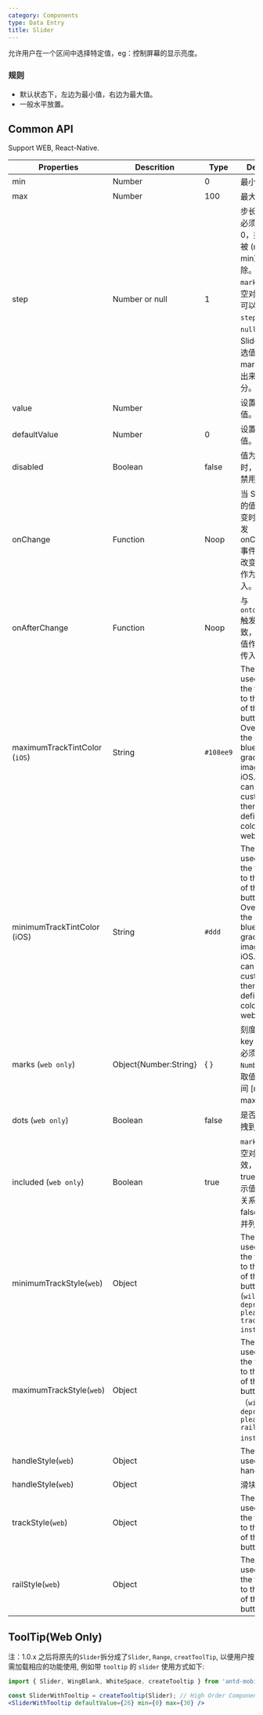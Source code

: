 ```yaml
---
category: Components
type: Data Entry
title: Slider
---
```



允许用户在一个区间中选择特定值，eg：控制屏幕的显示亮度。


### 规则
- 默认状态下，左边为最小值，右边为最大值。
- 一般水平放置。


## Common API

Support WEB, React-Native.

Properties | Descrition | Type | Default
-----------|------------|------|--------
| min    |  Number     | 0     | 最小值 |
| max    |  Number     | 100    | 最大值 |
| step    |  Number or null     | 1    | 步长，取值必须大于 0，并且可被 (max - min) 整除。当 `marks` 不为空对象时，可以设置 `step` 为 `null`，此时 Slider 的可选值仅有 marks 标出来的部分。 |
| value    |  Number  |     | 设置当前取值。 |
| defaultValue    |  Number   | 0     | 设置初始取值。|
| disabled    |  Boolean     | false    | 值为 `true` 时，滑块为禁用状态 |
| onChange    |  Function     | Noop    | 当 Slider 的值发生改变时，会触发 onChange 事件，并把改变后的值作为参数传入。 |
| onAfterChange    |  Function     | Noop    | 与 `ontouchend` 触发时机一致，把当前值作为参数传入。 |
| maximumTrackTintColor (`iOS`)   |  String     | `#108ee9`    | The color used for the track to the right of the button. Overrides the default blue gradient image on iOS. ( Also can custom theme to define color in web) |
| minimumTrackTintColor (iOS)   |  String     | `#ddd`    | The color used for the track to the left of the button. Overrides the default blue gradient image on iOS. ( Also can custom theme to define color in web) |
| marks (`web only`)     |  Object{Number:String}     | { }    | 刻度标记，key 的类型必须为 `Number` 且取值在闭区间 [min, max] 内 |
| dots (`web only`)     |  Boolean     | false    | 是否只能拖拽到刻度上 |
| included (`web only`)    |  Boolean     | true    | `marks` 不为空对象时有效，值为 true 时表示值为包含关系，false 表示并列 |
| minimumTrackStyle(`web`)    |  Object     |   | The style used for the track to the left of the button.(`will be deprecate, please use trackStyle instead`)|
| maximumTrackStyle(`web`)    |  Object     |    | The style used for the track to the right of the button.（`will be deprecate, please use railStyle instead`）  |
| handleStyle(`web`)    |  Object     |    | The style used for handle.  |
| handleStyle(`web`)    |  Object    |    | 滑块的样式  |
| trackStyle(`web`)    | Object     |    | The style used for the track to the left of the button. |
| railStyle(`web`)    |  Object     |   | The style used for the track to the right of the button. |

## ToolTip(Web Only)

注：1.0.x 之后将原先的`Slider`拆分成了`Slider`, `Range`, `creatToolTip`, 以便用户按需加载相应的功能使用, 例如带 `tooltip` 的 `slider` 使用方式如下:

````jsx
import { Slider, WingBlank, WhiteSpace, createTooltip } from 'antd-mobile';

const SliderWithTooltip = createTooltip(Slider); // High Order Component
<SliderWithTooltip defaultValue={26} min={0} max={30} />
````
